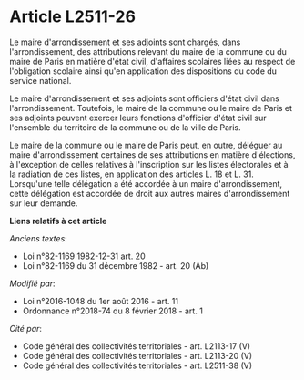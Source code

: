 # Article L2511-26

Le maire d'arrondissement et ses adjoints sont chargés, dans l'arrondissement, des attributions relevant du maire de la
commune ou du maire de Paris en matière d'état civil, d'affaires scolaires liées au respect de l'obligation scolaire ainsi
qu'en application des dispositions du code du service national.

Le maire d'arrondissement et ses adjoints sont officiers d'état civil dans l'arrondissement. Toutefois, le maire de la
commune ou le maire de Paris et ses adjoints peuvent exercer leurs fonctions d'officier d'état civil sur l'ensemble du
territoire de la commune ou de la ville de Paris.

Le maire de la commune ou le maire de Paris peut, en outre, déléguer au maire d'arrondissement certaines de ses attributions
en matière d'élections, à l'exception de celles relatives à l'inscription sur les listes électorales et à la radiation de ces
listes, en application des articles L. 18 et L. 31. Lorsqu'une telle délégation a été accordée à un maire d'arrondissement,
cette délégation est accordée de droit aux autres maires d'arrondissement sur leur demande.

**Liens relatifs à cet article**

_Anciens textes_:

  - Loi n°82-1169 1982-12-31 art. 20
  - Loi n°82-1169 du 31 décembre 1982 - art. 20 (Ab)

_Modifié par_:

  - Loi n°2016-1048 du 1er août 2016 - art. 11
  - Ordonnance n°2018-74 du 8 février 2018 - art. 1

_Cité par_:

  - Code général des collectivités territoriales - art. L2113-17 (V)
  - Code général des collectivités territoriales - art. L2113-20 (V)
  - Code général des collectivités territoriales - art. L2511-38 (V)

